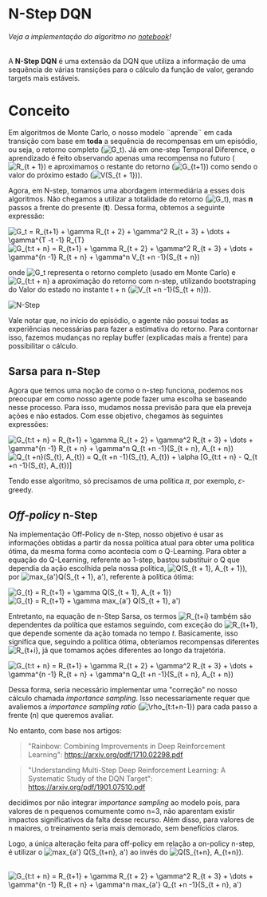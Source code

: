# N-Step DQN
###### Veja a implementação do algoritmo no [notebook](N-Step%20DQN.ipynb)!

A **N-Step DQN** é uma extensão da DQN que utiliza a informação de uma sequência de várias transições para o cálculo da função de valor, gerando targets mais estáveis.

# Conceito
Em algoritmos de Monte Carlo, o nosso modelo ¨aprende¨ em cada transição com base em **toda** a sequência de recompensas em um episódio, ou seja, o retorno completo (<img src="https://latex.codecogs.com/svg.latex?G_t" title="G_t" />). Já em one-step Temporal Diference, o aprendizado é feito observando apenas uma recompensa no futuro (<img src="https://latex.codecogs.com/svg.latex?R_{t&space;&plus;&space;1}" title="R_{t + 1}" />) e aproximamos o restante do retorno (<img src="https://latex.codecogs.com/svg.latex?G_{t&plus;1}" title="G_{t+1}" />) como sendo o valor do próximo estado (<img src="https://latex.codecogs.com/svg.latex?V(S_{t&space;&plus;&space;1})" title="V(S_{t + 1})" />).


Agora, em N-step, tomamos uma abordagem intermediária a esses dois algoritmos. Não chegamos a utilizar a totalidade do retorno (<img src="https://latex.codecogs.com/svg.latex?G_t" title="G_t" />), mas **n** passos a frente do presente (**t**). Dessa forma, obtemos a seguinte expressão:

<img src="https://latex.codecogs.com/svg.latex?G_t&space;=&space;R_{t&plus;1}&space;&plus;&space;\gamma&space;R_{t&space;&plus;&space;2}&space;&plus;&space;\gamma^2&space;R_{t&space;&plus;&space;3}&space;&plus;&space;\dots&space;&plus;&space;\gamma^{T&space;-t&space;-1}&space;R_{T}" title="G_t = R_{t+1} + \gamma R_{t + 2} + \gamma^2 R_{t + 3} + \dots + \gamma^{T -t -1} R_{T}" />

<img src="https://latex.codecogs.com/svg.latex?G_{t:t&space;&plus;&space;n}&space;=&space;R_{t&plus;1}&space;&plus;&space;\gamma&space;R_{t&space;&plus;&space;2}&space;&plus;&space;\gamma^2&space;R_{t&space;&plus;&space;3}&space;&plus;&space;\dots&space;&plus;&space;\gamma^{n&space;-1}&space;R_{t&space;&plus;&space;n}&space;&plus;&space;\gamma^n&space;V_{t&space;&plus;n&space;-1}(S_{t&space;&plus;&space;n})" title="G_{t:t + n} = R_{t+1} + \gamma R_{t + 2} + \gamma^2 R_{t + 3} + \dots + \gamma^{n -1} R_{t + n} + \gamma^n V_{t +n -1}(S_{t + n})" />

onde <img src="https://latex.codecogs.com/svg.latex?G_t" title="G_t" /> representa o retorno completo (usado em Monte Carlo) e <img src="https://latex.codecogs.com/svg.latex?G_{t:t&space;&plus;&space;n}" title="G_{t:t + n}" /> a aproximação do retorno com n-step, utilizando bootstraping do Valor do estado no instante t + n (<img src="https://latex.codecogs.com/svg.latex?V_{t&space;&plus;n&space;-1}(S_{t&space;&plus;&space;n})" title="V_{t +n -1}(S_{t + n})" />).

![N-Step](https://media.discordapp.net/attachments/688564171973197869/752614671974006844/unknown.png)

Vale notar que, no início do episódio, o agente não possui todas as experiências necessárias para fazer a estimativa do retorno. Para contornar isso, fazemos mudanças no replay buffer (explicadas mais a frente) para possibilitar o cálculo.

## Sarsa para n-Step
Agora que temos uma noção de como o n-step funciona, podemos nos preocupar em como nosso agente pode fazer uma escolha se baseando nesse processo. Para isso, mudamos nossa previsão para que ela preveja ações e não estados. Com esse objetivo, chegamos às seguintes expressões:

<img src="https://latex.codecogs.com/svg.latex?G_{t:t&space;&plus;&space;n}&space;=&space;R_{t&plus;1}&space;&plus;&space;\gamma&space;R_{t&space;&plus;&space;2}&space;&plus;&space;\gamma^2&space;R_{t&space;&plus;&space;3}&space;&plus;&space;\dots&space;&plus;&space;\gamma^{n&space;-1}&space;R_{t&space;&plus;&space;n}&space;&plus;&space;\gamma^n&space;Q_{t&space;&plus;n&space;-1}(S_{t&space;&plus;&space;n},&space;A_{t&space;&plus;&space;n})" title="G_{t:t + n} = R_{t+1} + \gamma R_{t + 2} + \gamma^2 R_{t + 3} + \dots + \gamma^{n -1} R_{t + n} + \gamma^n Q_{t +n -1}(S_{t + n}, A_{t + n})" />

<img src="https://latex.codecogs.com/svg.latex?Q_{t&space;&plus;n}(S_{t},&space;A_{t})&space;=&space;Q_{t&space;&plus;n&space;-1}(S_{t},&space;A_{t})&space;&plus;&space;\alpha&space;[G_{t:t&space;&plus;&space;n}&space;-&space;Q_{t&space;&plus;n&space;-1}(S_{t},&space;A_{t})]" title="Q_{t +n}(S_{t}, A_{t}) = Q_{t +n -1}(S_{t}, A_{t}) + \alpha [G_{t:t + n} - Q_{t +n -1}(S_{t}, A_{t})]" />


Tendo esse algoritmo, só precisamos de uma política 𝜋, por exemplo, 𝜀-greedy.

## *Off-policy* n-Step

Na implementação Off-Policy de n-Step, nosso objetivo é usar as informações obtidas a partir da nossa política atual para obter uma política ótima, da mesma forma como acontecia com o Q-Learning. Para obter a equação do Q-Learning, referente ao 1-step, bastou substituir o Q que dependia da ação escolhida pela nossa política, <img src="https://latex.codecogs.com/svg.latex?Q(S_{t&space;&plus;&space;1},&space;A_{t&space;&plus;&space;1})" title="Q(S_{t + 1}, A_{t + 1})" />, por <img src="https://latex.codecogs.com/svg.latex?max_{a'}Q(S_{t&space;&plus;&space;1},&space;a')" title="max_{a'}Q(S_{t + 1}, a')" />, referente à política ótima:

<img src="https://latex.codecogs.com/svg.latex?G_{t}&space;=&space;R_{t&plus;1}&space;&plus;&space;\gamma&space;Q(S_{t&space;&plus;&space;1},&space;A_{t&space;&plus;&space;1})" title="G_{t} = R_{t+1} + \gamma Q(S_{t + 1}, A_{t + 1})" />
<br>
<img src="https://latex.codecogs.com/svg.latex?G_{t}&space;=&space;R_{t&plus;1}&space;&plus;&space;\gamma&space;max_{a'}&space;Q(S_{t&space;&plus;&space;1},&space;a')" title="G_{t} = R_{t+1} + \gamma max_{a'} Q(S_{t + 1}, a')" />

Entretanto, na equação de n-Step Sarsa, os termos <img src="https://latex.codecogs.com/svg.latex?R_{t&plus;i}" title="R_{t+i}" /> também são dependentes da política que estamos seguindo, com exceção do <img src="https://latex.codecogs.com/svg.latex?R_{t&plus;1}" title="R_{t+1}" />, que depende somente da ação tomada no tempo _t_. Basicamente, isso significa que, seguindo a política ótima, obteríamos  recompensas diferentes <img src="https://latex.codecogs.com/svg.latex?R_{t&plus;i}" title="R_{t+i}" />, já que tomamos ações diferentes ao longo da trajetória.

<img src="https://latex.codecogs.com/svg.latex?G_{t:t&space;&plus;&space;n}&space;=&space;R_{t&plus;1}&space;&plus;&space;\gamma&space;R_{t&space;&plus;&space;2}&space;&plus;&space;\gamma^2&space;R_{t&space;&plus;&space;3}&space;&plus;&space;\dots&space;&plus;&space;\gamma^{n&space;-1}&space;R_{t&space;&plus;&space;n}&space;&plus;&space;\gamma^n&space;Q_{t&space;&plus;n&space;-1}(S_{t&space;&plus;&space;n},&space;A_{t&space;&plus;&space;n})" title="G_{t:t + n} = R_{t+1} + \gamma R_{t + 2} + \gamma^2 R_{t + 3} + \dots + \gamma^{n -1} R_{t + n} + \gamma^n Q_{t +n -1}(S_{t + n}, A_{t + n})" />

Dessa forma, seria necessário implementar uma "correção" no nosso cálculo chamada *importance sampling*. Isso necessariamente requer que avaliemos a *importance sampling ratio* (<img src="https://latex.codecogs.com/svg.latex?\rho_{t:t&plus;n-1}" title="\rho_{t:t+n-1}" />) para cada passo a frente (n) que queremos avaliar.

No entanto, com base nos artigos:
> "Rainbow: Combining Improvements in Deep Reinforcement Learning": https://arxiv.org/pdf/1710.02298.pdf

> "Understanding Multi-Step Deep Reinforcement
Learning: A Systematic Study of the DQN Target": https://arxiv.org/pdf/1901.07510.pdf

decidimos por não integrar *importance sampling* ao modelo pois, para valores de n pequenos comumente como n=3, não aparentam existir impactos significativos da falta desse recurso. Além disso, para valores de n maiores, o treinamento seria mais demorado, sem benefícios claros.

Logo, a única alteração feita para off-policy em relação a on-policy n-step, é utilizar o <img src="https://latex.codecogs.com/svg.latex?max_{a'}&space;Q(S_{t&plus;n},&space;a')" title="max_{a'} Q(S_{t+n}, a')" /> ao invés do <img src="https://latex.codecogs.com/svg.latex?Q(S_{t&plus;n},&space;A_{t&plus;n})" title="Q(S_{t+n}, A_{t+n})" />.
<br/>
<br/>

<img src="https://latex.codecogs.com/svg.latex?G_{t:t&space;&plus;&space;n}&space;=&space;R_{t&plus;1}&space;&plus;&space;\gamma&space;R_{t&space;&plus;&space;2}&space;&plus;&space;\gamma^2&space;R_{t&space;&plus;&space;3}&space;&plus;&space;\dots&space;&plus;&space;\gamma^{n&space;-1}&space;R_{t&space;&plus;&space;n}&space;&plus;&space;\gamma^n&space;max_{a'}&space;Q_{t&space;&plus;n&space;-1}(S_{t&space;&plus;&space;n},&space;a')" title="G_{t:t + n} = R_{t+1} + \gamma R_{t + 2} + \gamma^2 R_{t + 3} + \dots + \gamma^{n -1} R_{t + n} + \gamma^n max_{a'} Q_{t +n -1}(S_{t + n}, a')" />

